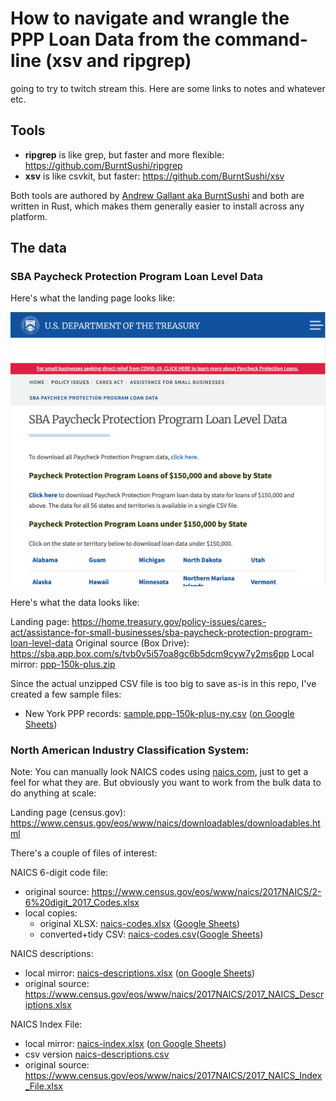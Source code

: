 # How to navigate and wrangle the PPP Loan Data from the command-line (xsv and ripgrep)

going to try to twitch stream this. Here are some links to notes and whatever etc.


## Tools

- **ripgrep** is like grep, but faster and more flexible: https://github.com/BurntSushi/ripgrep
- **xsv** is like csvkit, but faster: https://github.com/BurntSushi/xsv

Both tools are authored by [Andrew Gallant aka BurntSushi](https://github.com/BurntSushi) and both are written in Rust, which makes them generally easier to install across any platform.


## The data

### SBA Paycheck Protection Program Loan Level Data

Here's what the landing page looks like:

<a href="https://home.treasury.gov/policy-issues/cares-act/assistance-for-small-businesses/sba-paycheck-protection-program-loan-level-data"><img src="assets/images/sba-paycheck-protection-program-loan-data-landing-page.png" alt="sba-paycheck-protection-program-loan-data-landing-page.png"></a>

Here's what the data looks like:





Landing page: https://home.treasury.gov/policy-issues/cares-act/assistance-for-small-businesses/sba-paycheck-protection-program-loan-level-data
Original source (Box Drive): https://sba.app.box.com/s/tvb0v5i57oa8gc6b5dcm9cyw7y2ms6pp
Local mirror: [ppp-150k-plus.zip](data/ppp-150k-plus.zip)

Since the actual unzipped CSV file is too big to save as-is in this repo, I've created a few sample files:

- New York PPP records: [sample.ppp-150k-plus-ny.csv](data/sample.ppp-150k-plus-ny.csv) ([on Google Sheets](https://docs.google.com/spreadsheets/d/1FaAuS4KfSCFKUW14M1EGf3WDWyb1qsPfFhybDHPzNrs/edit?usp=sharing))




### North American Industry Classification System:

Note: You can manually look NAICS codes using [naics.com](https://www.naics.com/search/), just to get a feel for what they are. But obviously you want to work from the bulk data to do anything at scale:

Landing page (census.gov): https://www.census.gov/eos/www/naics/downloadables/downloadables.html

There's a couple of files of interest:

NAICS 6-digit code file:

- original source: https://www.census.gov/eos/www/naics/2017NAICS/2-6%20digit_2017_Codes.xlsx
- local copies:
    - original XLSX: [naics-codes.xlsx](data/naics-codes.xlsx) ([Google Sheets](https://docs.google.com/spreadsheets/d/1AkKFHJb1GSOmPTzNyPsg3swulqbmwm8hGZVW0J-5tk8/edit#gid=1638180595))
    - converted+tidy CSV: [naics-codes.csv](data/naics-codes.csv)([Google Sheets](https://docs.google.com/spreadsheets/d/1AkKFHJb1GSOmPTzNyPsg3swulqbmwm8hGZVW0J-5tk8/edit#gid=1223701275))




NAICS descriptions:
- local mirror: [naics-descriptions.xlsx](data/naics-descriptions.xlsx) ([on Google Sheets](https://docs.google.com/spreadsheets/d/1495vxQnN0Q49ysZB6jB8vYiZC2TnR-t5Ph4-IAELzBg/edit#gid=1079796598))
- original source: https://www.census.gov/eos/www/naics/2017NAICS/2017_NAICS_Descriptions.xlsx

NAICS Index File:
- local mirror: [naics-index.xlsx](data/naics-index.xlsx) ([on Google Sheets](https://docs.google.com/spreadsheets/d/1ZUB3Ez5yjIiyP2kQegXKhqAHnzPczM7OjbSAomWY0EM/edit#gid=2120197161))
- csv version [naics-descriptions.csv](data/naics-descriptions.csv)
- original source: https://www.census.gov/eos/www/naics/2017NAICS/2017_NAICS_Index_File.xlsx

